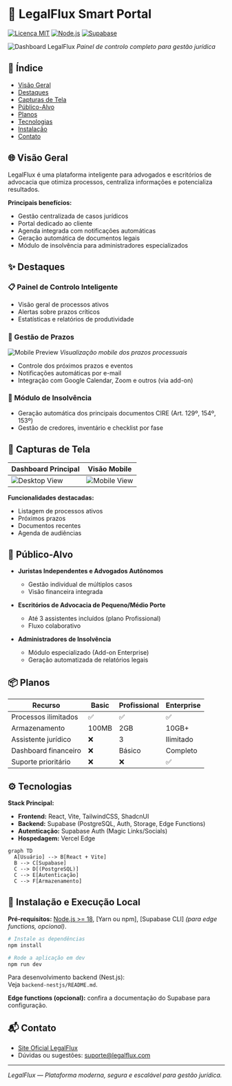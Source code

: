 
# 🚀 LegalFlux Smart Portal

[![Licença MIT](https://img.shields.io/badge/license-MIT-blue.svg)](LICENSE)
[![Node.js](https://img.shields.io/badge/node-%3E%3D18-green.svg)](https://nodejs.org/)
[![Supabase](https://img.shields.io/badge/Supabase-integrated-3ECF8E.svg)](https://supabase.io/)

![Dashboard LegalFlux](Devices_Set_LegalFlux.png) 
*Painel de controlo completo para gestão jurídica*

## 📌 Índice

- [Visão Geral](#-visão-geral)
- [Destaques](#✨-destaques)
- [Capturas de Tela](#📸-capturas-de-tela)
- [Público-Alvo](#🎯-público-alvo)
- [Planos](#📦-planos)
- [Tecnologias](#⚙️-tecnologias)
- [Instalação](#🚀-instalação)
- [Contato](#📬-contato)

## 🌐 Visão Geral

LegalFlux é uma plataforma inteligente para advogados e escritórios de advocacia que otimiza processos, centraliza informações e potencializa resultados.

**Principais benefícios:**
- Gestão centralizada de casos jurídicos
- Portal dedicado ao cliente
- Agenda integrada com notificações automáticas
- Geração automática de documentos legais
- Módulo de insolvência para administradores especializados

## ✨ Destaques

### 📋 Painel de Controlo Inteligente
- Visão geral de processos ativos
- Alertas sobre prazos críticos
- Estatísticas e relatórios de produtividade

### 📅 Gestão de Prazos
![Mobile Preview](mockup_mobile_Legalflux.png)
*Visualização mobile dos prazos processuais*

- Controle dos próximos prazos e eventos
- Notificações automáticas por e-mail
- Integração com Google Calendar, Zoom e outros (via add-on)

### 📑 Módulo de Insolvência
- Geração automática dos principais documentos CIRE (Art. 129º, 154º, 153º)
- Gestão de credores, inventário e checklist por fase

## 📸 Capturas de Tela

| Dashboard Principal | Visão Mobile |
|---------------------|--------------|
| ![Desktop View](Devices_Set_LegalFlux.png) | ![Mobile View](mockup_mobile_Legalflux.png) |

**Funcionalidades destacadas:**
- Listagem de processos ativos
- Próximos prazos
- Documentos recentes
- Agenda de audiências

## 🎯 Público-Alvo

- **Juristas Independentes e Advogados Autônomos**
  - Gestão individual de múltiplos casos
  - Visão financeira integrada

- **Escritórios de Advocacia de Pequeno/Médio Porte**
  - Até 3 assistentes incluídos (plano Profissional)
  - Fluxo colaborativo

- **Administradores de Insolvência**
  - Módulo especializado (Add-on Enterprise)
  - Geração automatizada de relatórios legais

## 📦 Planos

| Recurso               | Basic   | Profissional | Enterprise |
|-----------------------|---------|-------------|------------|
| Processos ilimitados  | ✅      | ✅          | ✅         |
| Armazenamento         | 100MB   | 2GB         | 10GB+      |
| Assistente jurídico   | ❌      | 3           | Ilimitado  |
| Dashboard financeiro  | ❌      | Básico      | Completo   |
| Suporte prioritário   | ❌      | ❌          | ✅         |

## ⚙️ Tecnologias

**Stack Principal:**
- **Frontend:** React, Vite, TailwindCSS, ShadcnUI
- **Backend:** Supabase (PostgreSQL, Auth, Storage, Edge Functions)
- **Autenticação:** Supabase Auth (Magic Links/Socials)
- **Hospedagem:** Vercel Edge

```mermaid
graph TD
  A[Usuário] --> B[React + Vite]
  B --> C[Supabase]
  C --> D[(PostgreSQL)]
  C --> E[Autenticação]
  C --> F[Armazenamento]
```

## 🚀 Instalação e Execução Local

**Pré-requisitos:** [Node.js >= 18](https://nodejs.org/), [Yarn ou npm], [Supabase CLI] *(para edge functions, opcional)*.

```bash
# Instale as dependências
npm install

# Rode a aplicação em dev
npm run dev
```

Para desenvolvimento backend (Nest.js):  
Veja `backend-nestjs/README.md`.

**Edge functions (opcional):** confira a documentação do Supabase para configuração.

## 📬 Contato

- [Site Oficial LegalFlux](https://legalflux.com)
- Dúvidas ou sugestões: [suporte@legalflux.com](mailto:suporte@legalflux.com)

---

*LegalFlux — Plataforma moderna, segura e escalável para gestão jurídica.*
